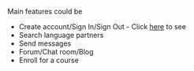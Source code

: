 <div>
<p>Main features could be</p>
<ul>
<li>Create account/Sign In/Sign Out - Click <a href="../../doc/modules/login/login.md">here</a> to see</li>
<li>Search language partners</li>
<li>Send messages</li>
<li>Forum/Chat room/Blog</li>
<li>Enroll for a course</li>
</ul>
</div>